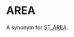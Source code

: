 # AREA

A synonym for [ST_AREA](/sql-statements-structure/geographic-geometric-features/polygon-properties/st_area/).